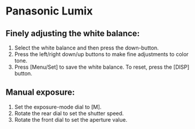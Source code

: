 Panasonic Lumix
===============

Finely adjusting the white balance:
-----------------------------------
  1. Select the white balance and then press the down-button.
  2. Press the left/right down/up buttons to make fine adjustments to color tone.
  3. Press [Menu/Set] to save the white balance. To reset, press the [DISP] button.
  
Manual exposure:
----------------

1. Set the exposure-mode dial to [M].
2. Rotate the rear dial to set the shutter speed.
3. Rotate the front dial to set the aperture value.
